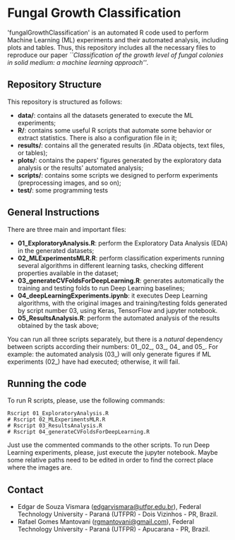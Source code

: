 # Fungal Growth Classification

'fungalGrowthClassification' is an automated R code used to perform Machine Learning (ML) experiments and their automated analysis, including plots and tables. Thus, this repository includes all the necessary files to reproduce our paper *``Classification of the growth level of fungal colonies in solid medium: a machine learning approach''*.

## Repository Structure

This repository is structured as follows:
- **data/**: contains all the datasets generated to execute the ML experiments;
- **R/**: contains some useful R scripts that automate some behavior or extract statistics. There is also a configuration file in it;
- **results/**: contains all the generated results (in .RData objects, text files, or tables);
- **plots/**: contains the papers' figures generated by the exploratory data analysis or the results' automated analysis;
- **scripts/**: contains some scripts we designed to perform experiments (preprocessing images, and so on);
- **test/**: some programming tests

## General Instructions

There are three main and important files:

- **01_ExploratoryAnalysis.R**: perform the Exploratory Data Analysis (EDA) in the generated datasets;
- **02_MLExperimentsMLR.R**: perform classification experiments running several algorithms in different learning tasks, checking different properties available in the dataset;
- **03_generateCVFoldsForDeepLearning.R**: generates automatically the training and testing folds to run Deep Learning baselines;
- **04_deepLearningExperiments.ipynb**: it executes Deep Learning algorithms, with the original images and training/testing folds generated by script number 03, using Keras, TensorFlow and jupyter notebook.
- **05_ResultsAnalysis.R**: perform the automated analysis of the results obtained by the task above;

You can run all three scripts separately, but there is a *natural* dependency between scripts according their numbers: 01_,02_, 03_, 04_ and 05_. For example: the automated analysis (03_) will only generate figures if ML experiments (02_) have had executed; otherwise, it will fail.

## Running the code

To run R scripts, please, use the following commands:

```
Rscript 01_ExploratoryAnalysis.R
# Rscript 02_MLExperimentsMLR.R
# Rscript 03_ResultsAnalysis.R
# Rscript 04_generateCVFoldsForDeepLearning.R
```

Just use the commented commands to the other scripts.
To run Deep Learning experiments, please, just execute the jupyter notebook. Maybe some relative paths need to be edited in order to find the correct place where the images are. 

## Contact

- Edgar de Souza Vismara (edgarvismara@utfpr.edu.br), Federal Technology University - Paraná (UTFPR) - Dois Vizinhos - PR, Brazil.
- Rafael Gomes Mantovani (rgmantovani@gmail.com), Federal Technology University - Paraná (UTFPR) - Apucarana - PR, Brazil.
